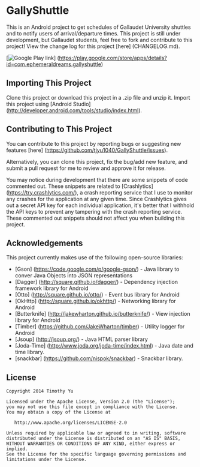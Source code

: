 GallyShuttle
============
This is an Android project to get schedules of Gallaudet University shuttles and to notify users of
arrival/departure times. This project is still under development, but Gallaudet students, feel free
to fork and contribute to this project! View the change log for this project [here] (CHANGELOG.md).

[![Google Play link](https://developer.android.com/images/brand/en_generic_rgb_wo_60.png)] (https://play.google.com/store/apps/details?id=com.ephemeraldreams.gallyshuttle)

Importing This Project
----------------------
Clone this project or download this project in a .zip file and unzip it. Import this project using
[Android Studio] (http://developer.android.com/tools/studio/index.html).

Contributing to This Project
----------------------------
You can contribute to this project by reporting bugs or suggesting new features [here] (https://github.com/tjyu1040/GallyShuttle/issues).

Alternatively, you can clone this project, fix the bug/add new feature, and submit a pull request for
me to review and approve it for release.

You may notice during development that there are some snippets of code commented out. These snippets
are related to [Crashlytics] (https://try.crashlytics.com/), a crash reporting service that I use to
monitor any crashes for the application at any given time. Since Crashlytics gives out a secret API
key for each individual application, it's better that I withhold the API keys to prevent any tampering
with the crash reporting service. These commented out snippets should not affect you when building this project.

Acknowledgements
----------------
This project currently makes use of the following open-source libraries:
- [Gson] (https://code.google.com/p/google-gson/) - Java library to conver Java Objects into JSON representations
- [Dagger] (http://square.github.io/dagger/) - Dependency injection framework library for Android
- [Otto] (http://square.github.io/otto/) - Event bus library for Android
- [OkHttp] (http://square.github.io/okhttp/) - Networking library for Android
- [Butterknife] (http://jakewharton.github.io/butterknife/) - View injection library for Android
- [Timber] (https://github.com/JakeWharton/timber) - Utility logger for Android
- [Jsoup] (http://jsoup.org/) - Java HTML parser library
- [Joda-Time] (http://www.joda.org/joda-time/index.html) - Java date and time library.
- [snackbar] (https://github.com/nispok/snackbar) - Snackbar library.

License
-------

    Copyright 2014 Timothy Yu

    Licensed under the Apache License, Version 2.0 (the "License");
    you may not use this file except in compliance with the License.
    You may obtain a copy of the License at

       http://www.apache.org/licenses/LICENSE-2.0

    Unless required by applicable law or agreed to in writing, software
    distributed under the License is distributed on an "AS IS" BASIS,
    WITHOUT WARRANTIES OR CONDITIONS OF ANY KIND, either express or implied.
    See the License for the specific language governing permissions and
    limitations under the License.